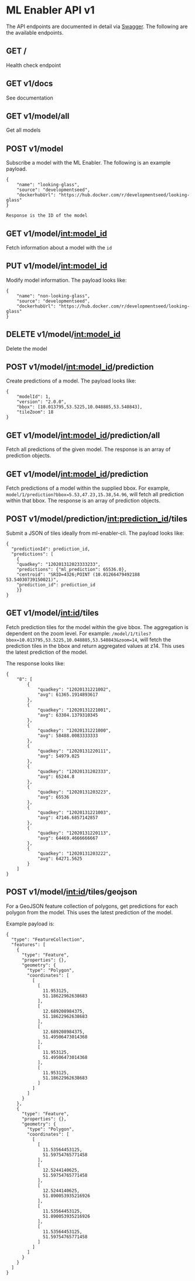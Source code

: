 # ML Enabler API v1

The API endpoints are documented in detail via [Swagger](/docs). The following are the available endpoints.

## GET /
Health check endpoint

## GET v1/docs
See documentation

## GET v1/model/all
Get all models

## POST v1/model

Subscribe a model with the ML Enabler. The following is an example payload.

```
{
	"name": "looking-glass",
	"source": "developmentseed",
	"dockerhubUrl": "https://hub.docker.com/r/developmentseed/looking-glass"
}

Response is the ID of the model

```

## GET v1/model/<int:model_id>

Fetch information about a model with the `id`


## PUT v1/model/<int:model_id>

Modify model information. The payload looks like:

```
{
	"name": "non-looking-glass",
	"source": "developmentseed",
	"dockerhubUrl": "https://hub.docker.com/r/developmentseed/looking-glass"
}
```

## DELETE v1/model/<int:model_id>

Delete the model

## POST v1/model/<int:model_id>/prediction

Create predictions of a model. The payload looks like:

```
{
	"modelId": 1,
	"version": "2.0.0",
	"bbox": [10.013795,53.5225,10.048885,53.540843],
	"tileZoom": 18
}
```

## GET v1/model/<int:model_id>/prediction/all

Fetch all predictions of the given model. The response is an array of prediction objects.


## GET v1/model/<int:model_id>/prediction

Fetch predictions of a model within the supplied bbox. For example, `model/1/prediction?bbox=5.53,47.23,15.38,54.96`, will fetch all prediction within that bbox. The response is an array of prediction objects.


## POST v1/model/prediction/<int:prediction_id>/tiles

Submit a JSON of tiles ideally from ml-enabler-cli. The payload looks like:

```
{
  "predictionId": prediction_id,
  "predictions": [
    {
    "quadkey": "120201312023333233",
    "predictions": {"ml_prediction": 65536.0},
    "centroid": "SRID=4326;POINT (10.01266479492188 53.54030739150021)", 
    "prediction_id": prediction_id
    }}
}

```

## GET v1/model/<int:id>/tiles

Fetch prediction tiles for the model within the give bbox. The aggregation is dependent on the zoom level. For example: `/model/1/tiles?bbox=10.013795,53.5225,10.048885,53.540843&zoom=14`, will fetch the prediction tiles in the bbox and return aggregated values at z14. This uses the latest prediction of the model.

The response looks like:

```
{
    "8": [
        {
            "quadkey": "12020131221002",
            "avg": 61365.1914893617
        },
        {
            "quadkey": "12020131221001",
            "avg": 63304.1379310345
        },
        {
            "quadkey": "12020131221000",
            "avg": 58488.0083333333
        },
        {
            "quadkey": "12020131220111",
            "avg": 54979.025
        },
        {
            "quadkey": "12020131202333",
            "avg": 65244.8
        },
        {
            "quadkey": "12020131203223",
            "avg": 65536
        },
        {
            "quadkey": "12020131221003",
            "avg": 47146.6857142857
        },
        {
            "quadkey": "12020131220113",
            "avg": 64469.4666666667
        },
        {
            "quadkey": "12020131203222",
            "avg": 64271.5625
        }
    ]
}
```

## POST v1/model/<int:id>/tiles/geojson

For a GeoJSON feature collection of polygons, get predictions for each polygon from the model. This uses the latest prediction of the model.

Example payload is:

```
{
  "type": "FeatureCollection",
  "features": [
    {
      "type": "Feature",
      "properties": {},
      "geometry": {
        "type": "Polygon",
        "coordinates": [
          [
            [
              11.953125,
              51.18622962638683
            ],
            [
              12.689208984375,
              51.18622962638683
            ],
            [
              12.689208984375,
              51.49506473014368
            ],
            [
              11.953125,
              51.49506473014368
            ],
            [
              11.953125,
              51.18622962638683
            ]
          ]
        ]
      }
    },
    {
      "type": "Feature",
      "properties": {},
      "geometry": {
        "type": "Polygon",
        "coordinates": [
          [
            [
              11.53564453125,
              51.59754765771458
            ],
            [
              12.5244140625,
              51.59754765771458
            ],
            [
              12.5244140625,
              51.890053935216926
            ],
            [
              11.53564453125,
              51.890053935216926
            ],
            [
              11.53564453125,
              51.59754765771458
            ]
          ]
        ]
      }
    }
  ]
}
```
